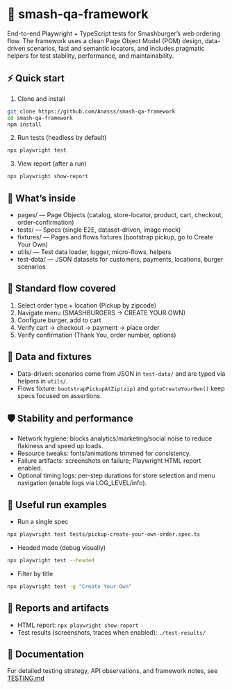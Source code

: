 # 🚀 smash-qa-framework

End-to-end Playwright + TypeScript tests for Smashburger’s web ordering flow. The framework uses a clean Page Object Model (POM) design, data-driven scenarios, fast and semantic locators, and includes pragmatic helpers for test stability, performance, and maintainability.

## ⚡ Quick start

1) Clone and install

```bash
git clone https://github.com/Anasss/smash-qa-framework
cd smash-qa-framework
npm install
```

2) Run tests (headless by default)

```bash
npx playwright test
```

3) View report (after a run)

```bash
npx playwright show-report
```

## 🧰 What’s inside

- pages/ — Page Objects (catalog, store-locator, product, cart, checkout, order-confirmation)
- tests/ — Specs (single E2E, dataset-driven, image mock)
- fixtures/ — Pages and flows fixtures (bootstrap pickup, go to Create Your Own)
- utils/ — Test data loader, logger, micro-flows, helpers
- test-data/ — JSON datasets for customers, payments, locations, burger scenarios

## 🧭 Standard flow covered

1. Select order type + location (Pickup by zipcode)
2. Navigate menu (SMASHBURGERS → CREATE YOUR OWN)
3. Configure burger, add to cart
4. Verify cart → checkout → payment → place order
5. Verify confirmation (Thank You, order number, options)

## 🧩 Data and fixtures

- Data-driven: scenarios come from JSON in `test-data/` and are typed via helpers in `utils/`.
- Flows fixture: `bootstrapPickupAtZip(zip)` and `gotoCreateYourOwn()` keep specs focused on assertions.

## 🛡️ Stability and performance

- Network hygiene: blocks analytics/marketing/social noise to reduce flakiness and speed up loads.
- Resource tweaks: fonts/animations trimmed for consistency.
- Failure artifacts: screenshots on failure; Playwright HTML report enabled.
- Optional timing logs: per-step durations for store selection and menu navigation (enable logs via LOG_LEVEL/info).

## 🧪 Useful run examples

- Run a single spec

```bash
npx playwright test tests/pickup-create-your-own-order.spec.ts
```

- Headed mode (debug visually)

```bash
npx playwright test --headed
```

- Filter by title

```bash
npx playwright test -g "Create Your Own"
```

## 📄 Reports and artifacts

- HTML report: `npx playwright show-report`
- Test results (screenshots, traces when enabled): `./test-results/`

## 📖 Documentation

For detailed testing strategy, API observations, and framework notes, see [TESTING.md](https://github.com/Anasss/smash-qa-framework/blob/main/TESTING.md)
